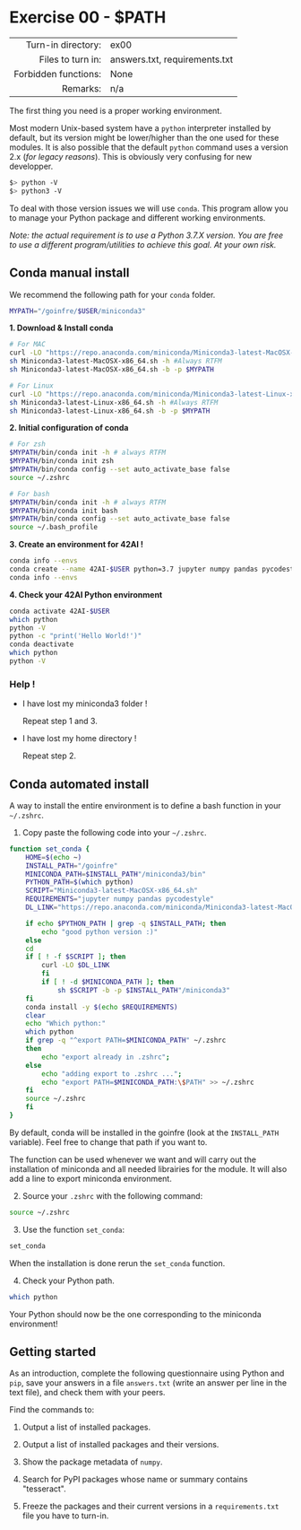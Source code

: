 # Exercise 00 - $PATH

|                         |                    |
| -----------------------:| ------------------ |
|   Turn-in directory:    |  ex00              |
|   Files to turn in:     |  answers.txt, requirements.txt |
|   Forbidden functions:  |  None              |
|   Remarks:              |  n/a               |

The first thing you need is a proper working environment.

Most modern Unix-based system have a `python` interpreter installed by default, but its version might be lower/higher than the one used for these modules. It is also possible that the default `python` command uses a version 2.x (*for legacy reasons*). This is obviously very confusing for new developper.

```bash
$> python -V
$> python3 -V
```

To deal with those version issues we will use `conda`. This program allow you to manage your Python package and different working environments.

*Note: the actual requirement is to use a Python 3.7.X version. You are free to use a different program/utilities to achieve this goal. At your own risk.*


## Conda manual install

We recommend the following path for your `conda` folder.

``` bash
MYPATH="/goinfre/$USER/miniconda3"
```

**1. Download & Install conda**

```bash
# For MAC
curl -LO "https://repo.anaconda.com/miniconda/Miniconda3-latest-MacOSX-x86_64.sh"
sh Miniconda3-latest-MacOSX-x86_64.sh -h #Always RTFM
sh Miniconda3-latest-MacOSX-x86_64.sh -b -p $MYPATH

# For Linux
curl -LO "https://repo.anaconda.com/miniconda/Miniconda3-latest-Linux-x86_64.sh"
sh Miniconda3-latest-Linux-x86_64.sh -h #Always RTFM
sh Miniconda3-latest-Linux-x86_64.sh -b -p $MYPATH
```

**2. Initial configuration of conda**


```bash
# For zsh
$MYPATH/bin/conda init -h # always RTFM
$MYPATH/bin/conda init zsh
$MYPATH/bin/conda config --set auto_activate_base false
source ~/.zshrc

# For bash
$MYPATH/bin/conda init -h # always RTFM
$MYPATH/bin/conda init bash
$MYPATH/bin/conda config --set auto_activate_base false
source ~/.bash_profile
```

**3. Create an environment for 42AI !**


```bash
conda info --envs
conda create --name 42AI-$USER python=3.7 jupyter numpy pandas pycodestyle
conda info --envs
```

**4. Check your 42AI Python environment**

```bash
conda activate 42AI-$USER
which python
python -V
python -c "print('Hello World!')"
conda deactivate
which python
python -V
```


### Help !
- I have lost my miniconda3 folder !

  Repeat step 1 and 3.

- I have lost my home directory !

  Repeat step 2.


## Conda automated install 

A way to install the entire environment is to define a bash function in your `~/.zshrc`.

1. Copy paste the following code into your `~/.zshrc`.

```bash
function set_conda {
    HOME=$(echo ~)
    INSTALL_PATH="/goinfre"
    MINICONDA_PATH=$INSTALL_PATH"/miniconda3/bin"
    PYTHON_PATH=$(which python)
    SCRIPT="Miniconda3-latest-MacOSX-x86_64.sh"
    REQUIREMENTS="jupyter numpy pandas pycodestyle"
    DL_LINK="https://repo.anaconda.com/miniconda/Miniconda3-latest-MacOSX-x86_64.sh"

    if echo $PYTHON_PATH | grep -q $INSTALL_PATH; then
	    echo "good python version :)"
    else
	cd
	if [ ! -f $SCRIPT ]; then
		curl -LO $DL_LINK
    	fi
    	if [ ! -d $MINICONDA_PATH ]; then
	    	sh $SCRIPT -b -p $INSTALL_PATH"/miniconda3"
	fi
	conda install -y $(echo $REQUIREMENTS)
	clear
	echo "Which python:"
	which python
	if grep -q "^export PATH=$MINICONDA_PATH" ~/.zshrc
	then
		echo "export already in .zshrc";
	else
		echo "adding export to .zshrc ...";
		echo "export PATH=$MINICONDA_PATH:\$PATH" >> ~/.zshrc
	fi
	source ~/.zshrc
    fi
}
```

By default, conda will be installed in the goinfre (look at the `INSTALL_PATH` variable). Feel free to change that path if you want to.

The function can be used whenever we want and will carry out the installation of miniconda and all needed librairies for the module. It will also add a line to export miniconda environment.

2. Source your `.zshrc` with the following command:

```bash
source ~/.zshrc
```

3. Use the function `set_conda`:

```bash
set_conda
```

When the installation is done rerun the `set_conda` function.

4. Check your Python path.

```bash
which python
```

Your Python should now be the one corresponding to the miniconda environment!

## Getting started

As an introduction, complete the following questionnaire using Python and `pip`, save your answers in a file `answers.txt` (write an answer per line in the text file), and check them with your peers.

Find the commands to:

1. Output a list of installed packages.

2. Output a list of installed packages and their versions.

3. Show the package metadata of `numpy`.

4. Search for PyPI packages whose name or summary contains "tesseract".

5. Freeze the packages and their current versions in a `requirements.txt` file you have to turn-in.
